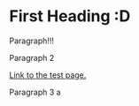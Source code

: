 <html>
<body>

<h1>First Heading :D</h1>

<p>Paragraph!!!</p>
  
  <p>Paragraph 2</p>
  
  <a href="https://rachelcampbell01.github.io/Testing/test">Link to the test page.</a>
  
  <p>Paragraph 3 a</p>
  
  <div class='multiline">
              Testing multiline
              Text
              :)
              </div>

</body>
</html>
